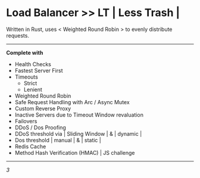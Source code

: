 # Load Balancer >> LT | Less Trash |
Written in Rust, uses < Weighted Round Robin > to evenly distribute requests.
<hr>

**Complete with**

 - Health Checks
 - Fastest Server First
 - Timeouts
	 - Strict
	 - Lenient  
- Weighted Round Robin
- Safe Request Handling with Arc /  Async Mutex
- Custom Reverse Proxy
- Inactive Servers due to Timeout Window revaluation
- Failovers
- DDoS / Dos Proofing
- DDoS threshold via | Sliding Window | & | dynamic |
- Dos threshold | manual | & | static |
- Redis Cache
- Method Hash Verification (HMAC) | JS challenge
<hr>

*3* 
